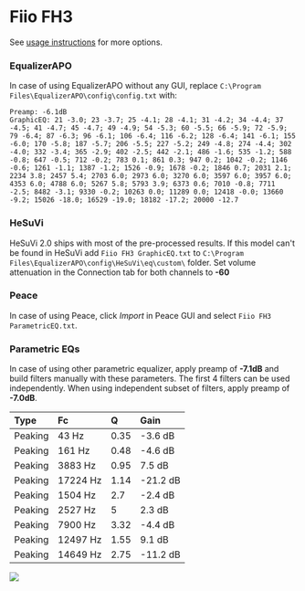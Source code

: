 # Fiio FH3
See [usage instructions](https://github.com/jaakkopasanen/AutoEq#usage) for more options.

### EqualizerAPO
In case of using EqualizerAPO without any GUI, replace `C:\Program Files\EqualizerAPO\config\config.txt`
with:
```
Preamp: -6.1dB
GraphicEQ: 21 -3.0; 23 -3.7; 25 -4.1; 28 -4.1; 31 -4.2; 34 -4.4; 37 -4.5; 41 -4.7; 45 -4.7; 49 -4.9; 54 -5.3; 60 -5.5; 66 -5.9; 72 -5.9; 79 -6.4; 87 -6.3; 96 -6.1; 106 -6.4; 116 -6.2; 128 -6.4; 141 -6.1; 155 -6.0; 170 -5.8; 187 -5.7; 206 -5.5; 227 -5.2; 249 -4.8; 274 -4.4; 302 -4.0; 332 -3.4; 365 -2.9; 402 -2.5; 442 -2.1; 486 -1.6; 535 -1.2; 588 -0.8; 647 -0.5; 712 -0.2; 783 0.1; 861 0.3; 947 0.2; 1042 -0.2; 1146 -0.6; 1261 -1.1; 1387 -1.2; 1526 -0.9; 1678 -0.2; 1846 0.7; 2031 2.1; 2234 3.8; 2457 5.4; 2703 6.0; 2973 6.0; 3270 6.0; 3597 6.0; 3957 6.0; 4353 6.0; 4788 6.0; 5267 5.8; 5793 3.9; 6373 0.6; 7010 -0.8; 7711 -2.5; 8482 -3.1; 9330 -0.2; 10263 0.0; 11289 0.0; 12418 -0.0; 13660 -9.2; 15026 -18.0; 16529 -19.0; 18182 -17.2; 20000 -12.7
```

### HeSuVi
HeSuVi 2.0 ships with most of the pre-processed results. If this model can't be found in HeSuVi add
`Fiio FH3 GraphicEQ.txt` to `C:\Program Files\EqualizerAPO\config\HeSuVi\eq\custom\` folder.
Set volume attenuation in the Connection tab for both channels to **-60**

### Peace
In case of using Peace, click *Import* in Peace GUI and select `Fiio FH3 ParametricEQ.txt`.

### Parametric EQs
In case of using other parametric equalizer, apply preamp of **-7.1dB** and build filters manually
with these parameters. The first 4 filters can be used independently.
When using independent subset of filters, apply preamp of **-7.0dB**.

| Type    | Fc       |    Q | Gain     |
|:--------|:---------|:-----|:---------|
| Peaking | 43 Hz    | 0.35 | -3.6 dB  |
| Peaking | 161 Hz   | 0.48 | -4.6 dB  |
| Peaking | 3883 Hz  | 0.95 | 7.5 dB   |
| Peaking | 17224 Hz | 1.14 | -21.2 dB |
| Peaking | 1504 Hz  | 2.7  | -2.4 dB  |
| Peaking | 2527 Hz  | 5    | 2.3 dB   |
| Peaking | 7900 Hz  | 3.32 | -4.4 dB  |
| Peaking | 12497 Hz | 1.55 | 9.1 dB   |
| Peaking | 14649 Hz | 2.75 | -11.2 dB |

![](https://raw.githubusercontent.com/jaakkopasanen/AutoEq/master/results/oratory1990/harman_in-ear_2017-1/Fiio%20FH3/Fiio%20FH3.png)